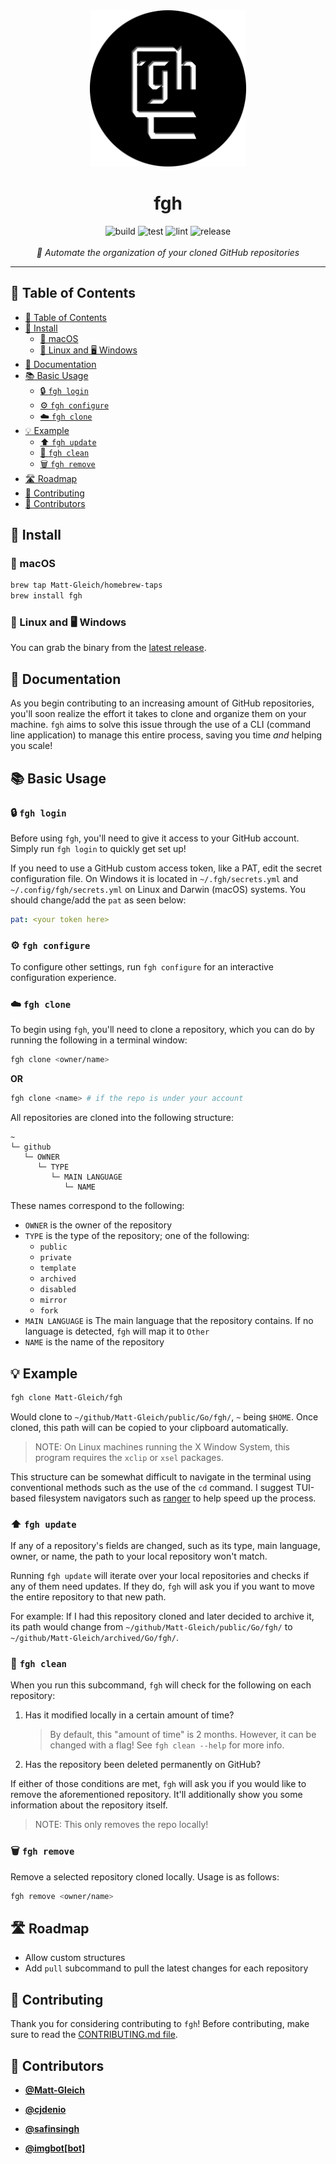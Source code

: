 <!-- DO NOT REMOVE - contributor_list:data:start:["Matt-Gleich", "cjdenio", "safinsingh", "imgbot[bot]"]:end -->

<div align="center">
  <img alt="logo" src="./images/Entire%20Logo.png" height="250px">

  <h1>fgh</h1>

  <img alt="build" src="https://github.com/Matt-Gleich/fgh/workflows/build/badge.svg" />
  <img alt="test" src="https://github.com/Matt-Gleich/fgh/workflows/test/badge.svg" />
  <img alt="lint" src="https://github.com/Matt-Gleich/fgh/workflows/lint/badge.svg" />
  <img alt="release" src="https://github.com/Matt-Gleich/fgh/workflows/release/badge.svg" />
  <br />
  <br />
  <i>📁 Automate the organization of your cloned GitHub repositories</i>
</div>

<hr />

## 📜 Table of Contents

- [📜 Table of Contents](#-table-of-contents)
- [🚀 Install](#-install)
  - [🍎 macOS](#-macos)
  - [🐧 Linux and 🖥 Windows](#-linux-and--windows)
- [📖 Documentation](#-documentation)
- [📚 Basic Usage](#-basic-usage)
  - [🔒 `fgh login`](#-fgh-login)
  - [⚙️ `fgh configure`](#️-fgh-configure)
  - [☁️ `fgh clone`](#️-fgh-clone)
- [💡 Example](#-example)
  - [⬆️ `fgh update`](#️-fgh-update)
  - [🧼 `fgh clean`](#-fgh-clean)
  - [🗑 `fgh remove`](#-fgh-remove)
- [🛣 Roadmap](#-roadmap)
- [🙌 Contributing](#-contributing)
- [👥 Contributors](#-contributors)

## 🚀 Install

### 🍎 macOS

```bash
brew tap Matt-Gleich/homebrew-taps
brew install fgh
```

### 🐧 Linux and 🖥 Windows

You can grab the binary from the [latest release](https://github.com/Matt-Gleich/fgh/releases/latest).

## 📖 Documentation

As you begin contributing to an increasing amount of GitHub repositories, you'll soon realize the effort it takes to clone and organize them on your machine. `fgh` aims to solve this issue through the use of a CLI (command line application) to manage this entire process, saving you time _and_ helping you scale!

## 📚 Basic Usage

### 🔒 `fgh login`

Before using `fgh`, you'll need to give it access to your GitHub account. Simply run `fgh login` to quickly get set up!

If you need to use a GitHub custom access token, like a PAT, edit the secret configuration file. On Windows it is located in `~/.fgh/secrets.yml` and `~/.config/fgh/secrets.yml` on Linux and Darwin (macOS) systems. You should change/add the `pat` as seen below:

```yaml
pat: <your token here>
```

### ⚙️ `fgh configure`

To configure other settings, run `fgh configure` for an interactive configuration experience.

### ☁️ `fgh clone`

To begin using `fgh`, you'll need to clone a repository, which you can do by running the following in a terminal window:

```bash
fgh clone <owner/name>
```

**OR**

```bash
fgh clone <name> # if the repo is under your account
```

All repositories are cloned into the following structure:

```
~
└─ github
   └─ OWNER
      └─ TYPE
         └─ MAIN LANGUAGE
            └─ NAME
```

These names correspond to the following:

- `OWNER` is the owner of the repository
- `TYPE` is the type of the repository; one of the following:
  - `public`
  - `private`
  - `template`
  - `archived`
  - `disabled`
  - `mirror`
  - `fork`
- `MAIN LANGUAGE` is The main language that the repository contains. If no language is detected, `fgh` will map it to `Other`
- `NAME` is the name of the repository

## 💡 Example

```bash
fgh clone Matt-Gleich/fgh
```

Would clone to `~/github/Matt-Gleich/public/Go/fgh/`, `~` being `$HOME`. Once cloned, this path will can be copied to your clipboard automatically.

> NOTE: On Linux machines running the X Window System, this program requires the `xclip` or `xsel` packages.

This structure can be somewhat difficult to navigate in the terminal using conventional methods such as the use of the `cd` command. I suggest TUI-based filesystem navigators such as [ranger](https://github.com/ranger/ranger) to help speed up the process.

### ⬆️ `fgh update`

If any of a repository's fields are changed, such as its type, main language, owner, or name, the path to your local repository won't match.

Running `fgh update` will iterate over your local repositories and checks if any of them need updates. If they do, `fgh` will ask you if you want to move the entire repository to that new path.

For example: If I had this repository cloned and later decided to archive it, its path would change from `~/github/Matt-Gleich/public/Go/fgh/` to `~/github/Matt-Gleich/archived/Go/fgh/`.

### 🧼 `fgh clean`

When you run this subcommand, `fgh` will check for the following on each repository:

1. Has it modified locally in a certain amount of time?
   > By default, this "amount of time" is 2 months. However, it can be changed with a flag! See `fgh clean --help` for more info.
2. Has the repository been deleted permanently on GitHub?

If either of those conditions are met, `fgh` will ask you if you would like to remove the aforementioned repository. It'll additionally show you some information about the repository itself.

> NOTE: This only removes the repo locally!

### 🗑 `fgh remove`

Remove a selected repository cloned locally. Usage is as follows:

```bash
fgh remove <owner/name>
```

## 🛣 Roadmap

- Allow custom structures
- Add `pull` subcommand to pull the latest changes for each repository

## 🙌 Contributing

Thank you for considering contributing to `fgh`! Before contributing, make sure to read the [CONTRIBUTING.md file](https://github.com/Matt-Gleich/fgh/blob/master/CONTRIBUTING.md).

<!-- DO NOT REMOVE - contributor_list:start -->
## 👥 Contributors


- **[@Matt-Gleich](https://github.com/Matt-Gleich)**

- **[@cjdenio](https://github.com/cjdenio)**

- **[@safinsingh](https://github.com/safinsingh)**

- **[@imgbot[bot]](https://github.com/apps/imgbot)**

<!-- DO NOT REMOVE - contributor_list:end -->
